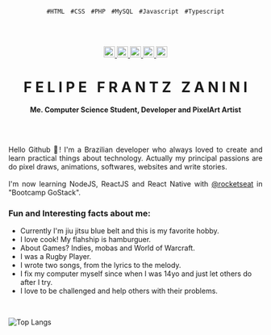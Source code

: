 <!-- Languages -->
<p align="center">
  <code>#HTML</code> &nbsp; <code>#CSS</code> &nbsp; <code>#PHP</code> &nbsp; <code>#MySQL</code> &nbsp; <code>#Javascript</code> &nbsp; <code>#Typescript</code>
</p>
<br/>
<br/>
<!-- Icons -->
<p align="center">
  <!-- GitHub -->
  <a href="https://github.com/ffzanini" title="GitHub" target="_blank">
    <img src="https://img.shields.io/github/followers/ffzanini?label=follow&style=social" height="22" title="Follow me" />
  </a>
  <!-- Linkedin -->
  <a href="https://www.linkedin.com/in/ffzanini/" title="Linkedin" target="_blank">
    <img src="https://img.shields.io/badge/-LinkedIn-blue?style=flat-square&logo=Linkedin&logoColor=white&link=https://www.linkedin.com/in/ffzanini" height="22" title="LinkedIn" />
  </a>
  <!-- Rocketseat -->
  <a href="https://app.rocketseat.com.br/me/ffzanini" title="Rocketseat" target="_blank">
    <img src="https://img.shields.io/badge/-Rocketseat-blueviolet?style=flat-square&logo=apache-rocketmq&logoColor=white&link=https://app.rocketseat.com.br/me/ffzanini" height="22" title="Rocketseat"/>
  </a>
  <!-- Instagram -->
  <a href="https://www.instagram.com/ffzanini" title="Instagram" target="_blank">
    <img src="https://img.shields.io/badge/-Instagram-E1306C?style=flat-square&logo=Instagram&logoColor=white&link=https://www.instagram.com/ffzanini" height="22" title="Instagram" />
  </a>
  <!-- Twitter -->
  <a href="https://twitter.com/ffzanini/" title="Twitter" target="_blank">
    <img src="https://img.shields.io/badge/-Twitter-006AEB?style=flat-square&logo=Twitter&logoColor=white&link=https://www.twitter.com/ffzanini" height="22" title="Instagram" />
  </a>
</p>
<!-- Title -->
<p align="center">
  <h1 align="center">F E L I P E &nbsp; F R A N T Z &nbsp; Z A N I N I</h1>
  <p align="center"><b>Me. Computer Science Student, Developer and PixelArt Artist</b></p>
</p>
<br/>
<br/>
<!-- Content -->
<p align="justify">
  Hello Github 👋! I'm a Brazilian developer who always loved to create and learn practical things about technology. Actually my principal passions are do pixel draws, animations, softwares, websites and write stories.<br/>
  <br/>
  I'm now learning NodeJS, ReactJS and React Native with <a href="https://github.com/rocketseat">@rocketseat</a> in "Bootcamp GoStack".
</p>
<h3>Fun and Interesting facts about me:</h3>
<ul>
  <li>Currently I'm jiu jitsu blue belt and this is my favorite hobby.</li>
  <li>I love cook! My flahship is hamburguer. </li>
  <li>About Games? Indies, mobas and World of Warcraft.</li>
  <li>I was a Rugby Player.</li>
  <li>I wrote two songs, from the lyrics to the melody.</li>
  <li>I fix my computer myself since when I was 14yo and just let others do after I try.</li>
  <li>I love to be challenged and help others with their problems.</li>
</ul>
<br/>

![Top Langs](https://github-readme-stats.vercel.app/api/top-langs/?username=ffzanini&layout=compact&theme=dracula)

